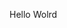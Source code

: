 Hello Wolrd





































































































